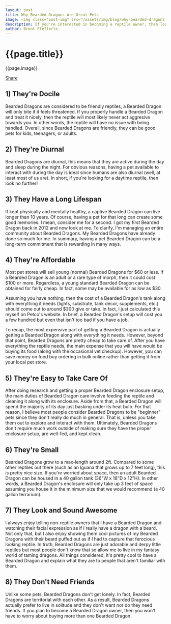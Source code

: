 ```yaml
---
layout: post
title: Why Bearded Dragons Are Great Pets
image: <img class="post-img" src="/assets/img/blog/why-bearded-dragons-are-great-pets.jpg" alt="Picture of a Bearded Dragon.">
description: If you're interested in becoming a reptile owner, then look no futher than the Bearded Dragon. Here are several reasons why Bearded Dragons make great pets.
author: Brent Pfefferle
---
```


<!--Show More-->

# {{page.title}}
{{page.image}}


<div class="fb-share-button" data-href="http://www.beardeddragonowners.com/2020/04/09/why-bearded-dragons-are-great-pets.html" data-layout="button_count" data-size="large"><a target="_blank" href="https://www.facebook.com/sharer/sharer.php?u=http%3A%2F%2Fwww.beardeddragonowners.com%2F2020%2F04%2F09%2Fwhy-bearded-dragons-are-great-pets.html&amp;src=sdkpreparse" class="fb-xfbml-parse-ignore">Share</a></div>


## 1) They're Docile

Bearded Dragons are considered to be friendly reptiles, a Bearded 
Dragon will only bite if it feels threatened. If you properly 
handle a Bearded Dragon and treat it nicely, then the reptile 
will most likely never act aggresive towards you. In other words, 
the reptile will have no issue with being handled. Overall, since 
Bearded Dragons are friendly, they can be good pets for kids, 
teenagers, or adults.

## 2) They're Diurnal

Bearded Dragons are diurnal, this means that they are active 
during the day and sleep during the night. For obvious reasons, 
having a pet available to interact with during the day is ideal 
since humans are also diurnal (well, at least most of us are). In 
short, if you're looking for a daytime reptile, then look no further!

## 3) They Have a Long Lifespan

If kept physically and mentally healthy, a captive Bearded Dragon can 
live longer than 10 years. Of course, having a pet for that long can 
create some good memories. I mean, consider me for a second. I got my 
first Bearded Dragon back in 2012 and now look at me. To clarify, I'm 
managing an entire community about Bearded Dragons. My Bearded Dragons 
have already done so much for me. In summary, having a pet Bearded 
Dragon can be a long-term commitment that is rewarding in many ways.

## 4) They're Affordable

Most pet stores will sell young (normal) Bearded Dragons for $60 or less. If a 
Bearded Dragon is an adult or a rare type of morph, then it could cost 
$100 or more. Regardless, a young standard Bearded Dragon can be obtained 
for fairly cheap. In fact, some may be available for as low as $30.

Assuming you have nothing, then the cost of a Bearded Dragon's tank along with 
everything it needs (lights, substrate, tank decor, supplements, etc.) should 
come out to around $300 give or take. In fact, I just calculated this myself on 
Petco's website. In brief, a Bearded Dragon's setup will cost you a few hundred 
but even that isn't too bad if you have a job.

To recap, the most expensive part of getting a Bearded Dragon is actually getting 
a Bearded Dragon along with everything it needs. However, beyond that 
point, Bearded Dragons are pretty cheap to take care of. After you 
have everything the reptile needs, the main expense that you will have 
would be buying its food (along with the occasional vet checkup). However, you 
can save money on food buy ordering in bulk online rather than getting it from your 
local pet store.

## 5) They're Easy to Take Care Of

After doing research and getting a proper Bearded Dragon enclosure setup, 
the main duties of Bearded Dragon care involve feeding the reptile and cleaning 
it along with its enclosure. Aside from that, a Bearded Dragon will spend the 
majority of its day just basking under its heat bulb. For that reason, I believe 
most people consider Bearded Dragons to be "beginner" pets since they don't really 
do much in general. That is, unless you take them out to explore and interact with 
them. Ultimately, Bearded Dragons don't require much work outside of making sure they 
have the proper enclosure setup, are well-fed, and kept clean.

## 6) They're Small

Bearded Dragons grow to a max-length around 2ft. Compared to some other reptiles 
out there (such as an Iguana that grows up to 7 feet long), this is pretty nice size. 
If you're worried about space, then an adult Bearded Dragon can be housed in a 40 gallon 
tank (36"W x 18"D x 12"H). In other words, a Bearded Dragon's enclosure will only take up
3 feet of space assuming you house it in the minimum size that we would recommend (a 40 gallon 
terrarium).

## 7) They Look and Sound Awesome

I always enjoy telling non-reptile owners that I have a Bearded Dragon and watching their facial expression 
as if I really have a dragon with a beard. Not only that, but I also enjoy showing them cool pictures of 
my Bearded Dragons with their beard puffed out as if I had to capture that ferocious looking reptile. In truth, 
Bearded Dragons are just adorable and derpy little reptiles but most people don't know that so allow me to live 
in my fantasy world of taming dragons. All things considered, it's pretty cool to have a Bearded Dragon and 
explain what they are to people that aren't familiar with them.

## 8) They Don't Need Friends

Unlike some pets, Bearded Dragons don't get lonely. In fact, Bearded Dragons are territorial with 
each other. As a result, Bearded Dragons actually prefer to live in solitude and they don't want 
nor do they need friends. If you plan to become a Bearded Dragon owner, then you won't have to worry 
about buying more than one Bearded Dragon.
